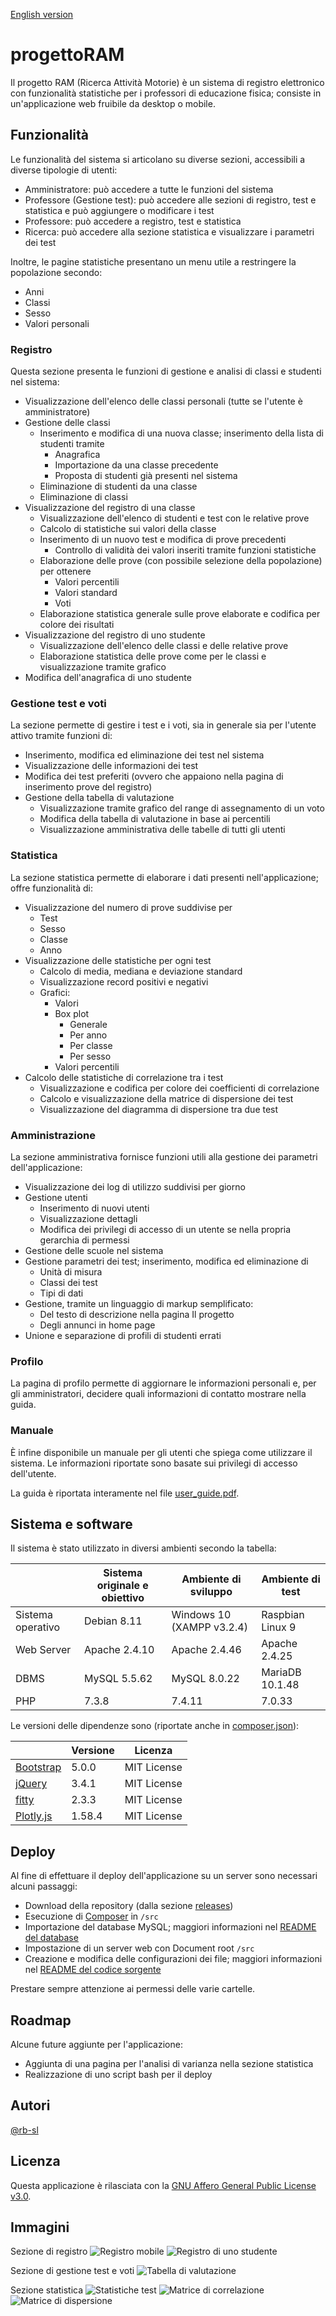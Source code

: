 [English version](README-en.md)

# progettoRAM
Il progetto RAM (Ricerca Attività Motorie) è un sistema di registro elettronico con funzionalità statistiche per i professori di educazione fisica; consiste in un'applicazione web fruibile da desktop o mobile.

## Funzionalità
Le funzionalità del sistema si articolano su diverse sezioni, accessibili a diverse tipologie di utenti:
* Amministratore: può accedere a tutte le funzioni del sistema
* Professore (Gestione test): può accedere alle sezioni di registro, test e statistica e può aggiungere o modificare i test
* Professore: può accedere a registro, test e statistica
* Ricerca: può accedere alla sezione statistica e visualizzare i parametri dei test

Inoltre, le pagine statistiche presentano un menu utile a restringere la popolazione secondo:
* Anni
* Classi
* Sesso
* Valori personali

### Registro
Questa sezione presenta le funzioni di gestione e analisi di classi e studenti nel sistema:

* Visualizzazione dell'elenco delle classi personali (tutte se l'utente è amministratore)
* Gestione delle classi
	* Inserimento e modifica di una nuova classe; inserimento della lista di studenti tramite
		* Anagrafica 
		* Importazione da una classe precedente
		* Proposta di studenti già presenti nel sistema
	* Eliminazione di studenti da una classe
	* Eliminazione di classi
* Visualizzazione del registro di una classe
	* Visualizzazione dell'elenco di studenti e test con le relative prove
	* Calcolo di statistiche sui valori della classe
	* Inserimento di un nuovo test e modifica di prove precedenti
		* Controllo di validità dei valori inseriti tramite funzioni statistiche
	* Elaborazione delle prove (con possibile selezione della popolazione) per ottenere
		* Valori percentili
		* Valori standard
		* Voti
	* Elaborazione statistica generale sulle prove elaborate e codifica per colore dei risultati
* Visualizzazione del registro di uno studente
	* Visualizzazione dell'elenco delle classi e delle relative prove
	* Elaborazione statistica delle prove come per le classi e visualizzazione tramite grafico
* Modifica dell'anagrafica di uno studente

### Gestione test e voti
La sezione permette di gestire i test e i voti, sia in generale sia per l'utente attivo tramite funzioni di:

* Inserimento, modifica ed eliminazione dei test nel sistema
* Visualizzazione delle informazioni dei test
* Modifica dei test preferiti (ovvero che appaiono nella pagina di inserimento prove del registro)
* Gestione della tabella di valutazione
	* Visualizzazione tramite grafico del range di assegnamento di un voto
	* Modifica della tabella di valutazione in base ai percentili
	* Visualizzazione amministrativa delle tabelle di tutti gli utenti

### Statistica
La sezione statistica permette di elaborare i dati presenti nell'applicazione; offre funzionalità di:

* Visualizzazione del numero di prove suddivise per
	* Test
	* Sesso
	* Classe
	* Anno
* Visualizzazione delle statistiche per ogni test
	* Calcolo di media, mediana e deviazione standard
	* Visualizzazione record positivi e negativi
	* Grafici:
		* Valori
		* Box plot
			* Generale
			* Per anno
			* Per classe
			* Per sesso
		* Valori percentili
* Calcolo delle statistiche di correlazione tra i test
	* Visualizzazione e codifica per colore dei coefficienti di correlazione 
	* Calcolo e visualizzazione della matrice di dispersione dei test
	* Visualizzazione del diagramma di dispersione tra due test

### Amministrazione
La sezione amministrativa fornisce funzioni utili alla gestione dei parametri dell'applicazione:

* Visualizzazione dei log di utilizzo suddivisi per giorno
* Gestione utenti
	* Inserimento di nuovi utenti
	* Visualizzazione dettagli
	* Modifica dei privilegi di accesso di un utente se nella propria gerarchia di permessi
* Gestione delle scuole nel sistema
* Gestione parametri dei test; inserimento, modifica ed eliminazione di
	* Unità di misura
	* Classi dei test
	* Tipi di dati
* Gestione, tramite un linguaggio di markup semplificato:
	* Del testo di descrizione nella pagina Il progetto
	* Degli annunci in home page
* Unione e separazione di profili di studenti errati

### Profilo
La pagina di profilo permette di aggiornare le informazioni personali e, per gli amministratori, decidere quali informazioni di contatto mostrare nella guida.

### Manuale
È infine disponibile un manuale per gli utenti che spiega come utilizzare il sistema. Le informazioni riportate sono basate sui privilegi di accesso dell'utente.

La guida è riportata interamente nel file [user_guide.pdf](user_guide.pdf).

## Sistema e software
Il sistema è stato utilizzato in diversi ambienti secondo la tabella:

|                   | Sistema originale e obiettivo | Ambiente di sviluppo      | Ambiente di test |
| ----------------- | ----------------------------- | ------------------------- | ---------------- | 
| Sistema operativo | Debian 8.11                   | Windows 10 (XAMPP v3.2.4) | Raspbian Linux 9 |
| Web Server        | Apache 2.4.10                 | Apache 2.4.46             | Apache 2.4.25    |
| DBMS              | MySQL 5.5.62                  | MySQL 8.0.22              | MariaDB 10.1.48  |
| PHP               | 7.3.8                         | 7.4.11                    | 7.0.33           |

Le versioni delle dipendenze sono (riportate anche in [composer.json](src/composer.json)):

|                                                  | Versione | Licenza     |
| ------------------------------------------------ | -------- | ----------- |
| [Bootstrap](https://getbootstrap.com/)           | 5.0.0    | MIT License |
| [jQuery](https://jquery.com/)                    | 3.4.1    | MIT License |
| [fitty](https://github.com/rikschennink/fitty)   | 2.3.3    | MIT License |
| [Plotly.js](https://github.com/plotly/plotly.js) | 1.58.4   | MIT License |

## Deploy
Al fine di effettuare il deploy dell'applicazione su un server sono necessari alcuni passaggi:
* Download della repository (dalla sezione [releases](https://github.com/rb-sl/progettoRAM/releases))
* Esecuzione di [Composer](https://getcomposer.org/) in `/src`
* Importazione del database MySQL; maggiori informazioni nel [README del database](database/README.md)
* Impostazione di un server web con Document root `/src`
* Creazione e modifica delle configurazioni dei file; maggiori informazioni nel [README del codice sorgente](src/README.md)

Prestare sempre attenzione ai permessi delle varie cartelle.

## Roadmap
Alcune future aggiunte per l'applicazione:
* Aggiunta di una pagina per l'analisi di varianza nella sezione statistica
* Realizzazione di uno script bash per il deploy

## Autori
[@rb-sl](https://github.com/rb-sl)

## Licenza
Questa applicazione è rilasciata con la [GNU Affero General Public License v3.0](LICENSE).

## Immagini
Sezione di registro
![Registro mobile](images/demo/register_mobile.png)
![Registro di uno studente](images/demo/student_reg.png)

Sezione di gestione test e voti
![Tabella di valutazione](images/demo/grading.png)

Sezione statistica
![Statistiche test](images/demo/test_stats.png)
![Matrice di correlazione](images/demo/correlation_matrix.png)
![Matrice di dispersione](images/demo/splom.png)
